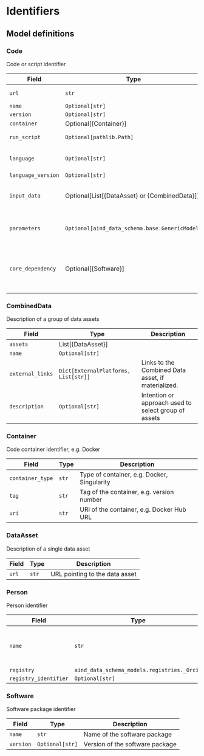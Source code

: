 # Identifiers

## Model definitions

### Code

Code or script identifier

| Field | Type | Description |
|-------|------|-------------|
| `url` | `str` | URL to code repository |
| `name` | `Optional[str]` |  |
| `version` | `Optional[str]` |  |
| `container` | Optional[{Container}] |  |
| `run_script` | `Optional[pathlib.Path]` | Path to run script |
| `language` | `Optional[str]` | Programming language used |
| `language_version` | `Optional[str]` |  |
| `input_data` | Optional[List[{DataAsset} or {CombinedData}]] | Input data used in the code or script |
| `parameters` | `Optional[aind_data_schema.base.GenericModel]` | Parameters used in the code or script |
| `core_dependency` | Optional[{Software}] | For code with a core software package dependency, e.g. Bonsai |


### CombinedData

Description of a group of data assets

| Field | Type | Description |
|-------|------|-------------|
| `assets` | List[{DataAsset}] |  |
| `name` | `Optional[str]` |  |
| `external_links` | `Dict[ExternalPlatforms, List[str]]` | Links to the Combined Data asset, if materialized. |
| `description` | `Optional[str]` | Intention or approach used to select group of assets |


### Container

Code container identifier, e.g. Docker

| Field | Type | Description |
|-------|------|-------------|
| `container_type` | `str` | Type of container, e.g. Docker, Singularity |
| `tag` | `str` | Tag of the container, e.g. version number |
| `uri` | `str` | URI of the container, e.g. Docker Hub URL |


### DataAsset

Description of a single data asset

| Field | Type | Description |
|-------|------|-------------|
| `url` | `str` | URL pointing to the data asset |


### Person

Person identifier

| Field | Type | Description |
|-------|------|-------------|
| `name` | `str` | First and last name OR anonymous ID |
| `registry` | `aind_data_schema_models.registries._Orcid` |  |
| `registry_identifier` | `Optional[str]` |  |


### Software

Software package identifier

| Field | Type | Description |
|-------|------|-------------|
| `name` | `str` | Name of the software package |
| `version` | `Optional[str]` | Version of the software package |


